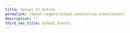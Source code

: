 ```yaml
---
title: Values In Action
permalink: /about-regent/school-events/via-schoolevent/
description: ""
third_nav_title: School Events
---
```

